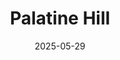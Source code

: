---
title: "Palatine Hill"
excerpt: "Where the empire lingers along fractured arches"
gallery_name: "rome/palatine-hill"
date: 2025-05-29
header:
  overlay_image: cover/rome/palatine-hill-3v1.jpg
---